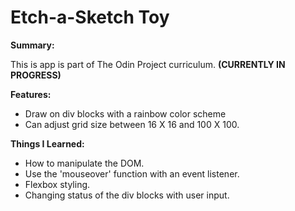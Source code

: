 <h1>Etch-a-Sketch Toy</h1>

<strong>Summary:</strong>

This is app is part of The Odin Project curriculum. <strong>(CURRENTLY IN PROGRESS)</strong>

<strong>Features:</strong>

- Draw on div blocks with a rainbow color scheme
- Can adjust grid size between 16 X 16 and 100 X 100.

<strong>Things I Learned:</strong>

- How to manipulate the DOM.
- Use the 'mouseover' function with an event listener.
- Flexbox styling.
- Changing status of the div blocks with user input.

